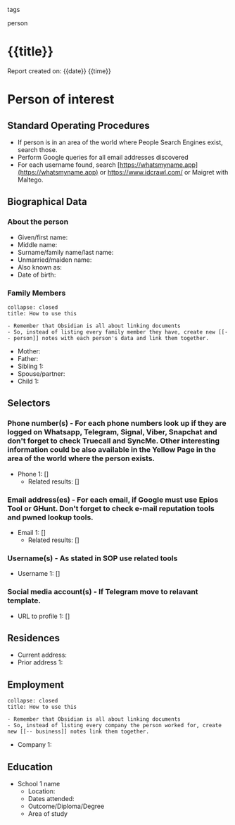 tags

person

# {{title}}
Report created on: {{date}} {{time}}

# Person of interest


## Standard Operating Procedures

-    If person is in an area of the world where People Search Engines exist, search those.
-    Perform Google queries for all email addresses discovered
-    For each username found, search [https://whatsmyname.app](https://whatsmyname.app) or https://www.idcrawl.com/ or Maigret with Maltego.


## Biographical Data


### About the person

-   Given/first name:
-   Middle name:
-   Surname/family name/last name:
-   Unmarried/maiden name:
-   Also known as:
-   Date of birth:

### [](https://github.com/WebBreacher/obsidian-osint-templates/blob/main/--%20templates/person.md#family-members)

### Family Members

```
collapse: closed
title: How to use this

- Remember that Obsidian is all about linking documents 
- So, instead of listing every family member they have, create new [[-- person]] notes with each person's data and link them together.

```

-   Mother:
-   Father:
-   Sibling 1:
-   Spouse/partner:
-   Child 1:



## Selectors


### Phone number(s) - For each phone numbers look up if they are logged on Whatsapp, Telegram, Signal, Viber, Snapchat and don't forget to check Truecall and SyncMe. Other interesting information could be also available in the Yellow Page in the area of the world where the person exists.

-   Phone 1: []
	- Related results: []


### Email address(es) - For each email, if Google must use Epios Tool or GHunt. Don't forget to check e-mail reputation tools and pwned lookup tools.

-   Email 1: []
	- Related results: []



### Username(s) - As stated in SOP use related tools

-   Username 1: []



### Social media account(s) - If Telegram move to relavant template. 

-   URL to profile 1: []



## Residences

-   Current address:
-   Prior address 1:



## Employment

```
collapse: closed
title: How to use this

- Remember that Obsidian is all about linking documents 
- So, instead of listing every company the person worked for, create new [[-- business]] notes link them together.

```

-   Company 1:



## Education

-   School 1 name
    -   Location:
    -   Dates attended:
    -   Outcome/Diploma/Degree
    -   Area of study